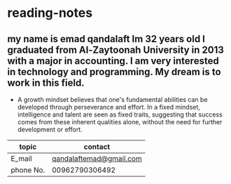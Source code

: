 # reading-notes
## my name is emad qandalaft Im 32 years old I graduated from Al-Zaytoonah University in 2013 with a major in accounting. I am very interested in technology and programming. My dream is to work in this field.
- A growth mindset believes that one's fundamental abilities can be developed through perseverance and effort. In a fixed mindset, intelligence and talent are seen as fixed traits, suggesting that success comes from these inherent qualities alone, without the need for further development or effort.

topic  | contact
------------ | -------------
E_mail | qandalaftemad@gmail.com
phone No. | 00962790306492
